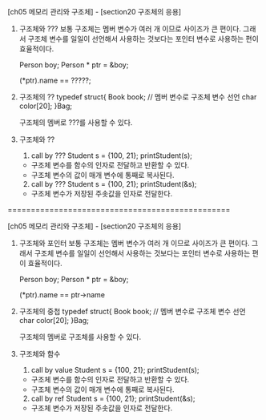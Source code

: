[ch05 메모리 관리와 구조체] - [section20 구조체의 응용]

01. 구조체와 ???
	보통 구조체는 멤버 변수가 여러 개 이므로 사이즈가 큰 편이다. 
	그래서 구조체 변수를 일일이 선언해서 사용하는 것보다는 포인터 변수로 사용하는 편이 효율적이다.

	Person boy;
    Person * ptr = &boy;
	
	(*ptr).name == ?????;
	
02. 구조체의 ??
	typedef struct{
		Book book; 			// 멤버 변수로 구조체 변수 선언
		char color[20];
	}Bag;
	
	구조체의 멤버로 ???를 사용할 수 있다.
	
03. 구조체와 ??
	
	1. call by ???
	Student s = {100, 21};
	printStudent(s);
	
	- 구조체 변수를 함수의 인자로 전달하고 반환할 수 있다.
	- 구조체 변수의 값이 매개 변수에 통째로 복사된다.
	
	2. call by ???
	Student s = {100, 21};
	printStudent(&s);
	
	- 구조체 변수가 저장된 주솟값을 인자로 전달한다.


================================================

[ch05 메모리 관리와 구조체] - [section20 구조체의 응용]

01. 구조체와 포인터
	보통 구조체는 멤버 변수가 여러 개 이므로 사이즈가 큰 편이다. 
	그래서 구조체 변수를 일일이 선언해서 사용하는 것보다는 포인터 변수로 사용하는 편이 효율적이다.

	Person boy;
    Person * ptr = &boy;
	
	(*ptr).name == ptr->name
	
02. 구조체의 중첩
	typedef struct{
		Book book; 			// 멤버 변수로 구조체 변수 선언
		char color[20];
	}Bag;
	
	구조체의 멤버로 구조체를 사용할 수 있다.
	
03. 구조체와 함수
	
	1. call by value
	Student s = {100, 21};
	printStudent(s);
	
	- 구조체 변수를 함수의 인자로 전달하고 반환할 수 있다.
	- 구조체 변수의 값이 매개 변수에 통째로 복사된다.
	
	2. call by ref
	Student s = {100, 21};
	printStudent(&s);
	
	- 구조체 변수가 저장된 주솟값을 인자로 전달한다.